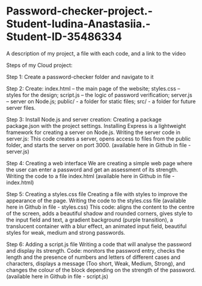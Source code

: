 # Password-checker-project.-Student-Iudina-Anastasiia.-Student-ID-35486334
A description of my project, a file with each code, and a link to the video


Steps of my Cloud project:

Step 1: 
Create a password-checker folder and navigate to it
 
Step 2: 
Create: index.html – the main page of the website; styles.css – styles for the design; script.js – the logic of password verification; server.js – server on Node.js; public/ - a folder for static files; src/ - a folder for future server files.
 
Step 3: 
Install Node.js and server creation:
Creating a package package.json with the project settings.
Installing Express is a lightweight framework for creating a server on Node.js.
Writing the server code in server.js: This code creates a server, opens access to files from the public folder, and starts the server on port 3000. (available here in Github in file - server.js)

Step 4:
Creating a web interface
We are creating a simple web page where the user can enter a password and get an assessment of its strength.
Writing the code to a file index.html (available here in Github in file - index.html)

Step 5:
Creating a styles.css file
Creating a file with styles to improve the appearance of the page.
Writing the code to the styles.css file (available here in Github in file - styles.css)
This code: aligns the content to the centre of the screen, adds a beautiful shadow and rounded corners, gives style to the input field and text, a gradient background (purple transition), a translucent container with a blur effect, an animated input field, beautiful styles for weak, medium and strong passwords.

Step 6:
Adding a script.js file
Writing a code that will analyse the password and display its strength.
Code: monitors the password entry, checks the length and the presence of numbers and letters of different cases and characters, displays a message (Too short, Weak, Medium, Strong), and changes the colour of the block depending on the strength of the password. (available here in Github in file - script.js)


